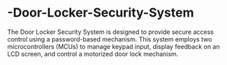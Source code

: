 # -Door-Locker-Security-System
The Door Locker Security System is designed to provide secure access control using a password-based mechanism. This system employs two microcontrollers (MCUs) to manage keypad input, display feedback on an LCD screen, and control a motorized door lock mechanism.
